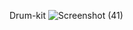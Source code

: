 Drum-kit
![Screenshot (41)](https://user-images.githubusercontent.com/85151795/153695307-d68511af-27b3-43dd-a40a-7a804749d1db.png)
